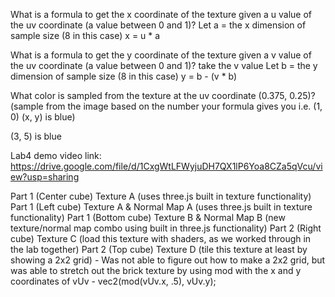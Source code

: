 What is a formula to get the x coordinate of the texture given a u value of the uv coordinate (a value between 0 and 1)?
Let a = the x dimension of sample size (8 in this case)
x = u * a

What is a formula to get the y coordinate of the texture given a v value of the uv coordinate (a value between 0 and 1)?
take the v value
Let b = the y dimension of sample size (8 in this case)
y = b - (v * b)

What color is sampled from the texture at the uv coordinate (0.375, 0.25)? (sample from the image based on the number your formula gives you i.e. (1, 0) (x, y) is blue)

(3, 5) is blue

Lab4 demo video link: https://drive.google.com/file/d/1CxgWtLFWyjuDH7QX1lP6Yoa8CZa5qVcu/view?usp=sharing

Part 1 (Center cube) Texture A (uses three.js built in texture functionality)
Part 1 (Left cube) Texture A & Normal Map A (uses three.js built in texture functionality)
Part 1 (Bottom cube) Texture B & Normal Map B (new texture/normal map combo using built in three.js functionality)
Part 2 (Right cube) Texture C (load this texture with shaders, as we worked through in the lab together)
Part 2 (Top cube) Texture D (tile this texture at least by showing a 2x2 grid) - Was not able to figure out how to make a 2x2 grid, but was able to stretch out the brick texture by using mod with the x and y coordinates of vUv - vec2(mod(vUv.x, .5), vUv.y);



